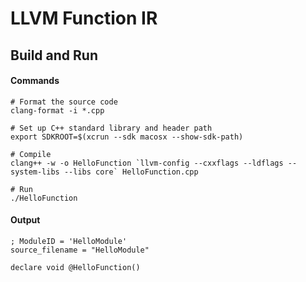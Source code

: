 # LLVM Function IR

## Build and Run

#### Commands

```
# Format the source code
clang-format -i *.cpp

# Set up C++ standard library and header path
export SDKROOT=$(xcrun --sdk macosx --show-sdk-path)

# Compile
clang++ -w -o HelloFunction `llvm-config --cxxflags --ldflags --system-libs --libs core` HelloFunction.cpp

# Run
./HelloFunction
```

#### Output

```
; ModuleID = 'HelloModule'
source_filename = "HelloModule"

declare void @HelloFunction()
```
